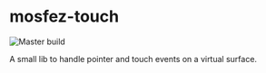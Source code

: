 # mosfez-touch

![Master build](https://github.com/dxinteractive/mosfez-ui/workflows/CI/badge.svg?branch=main)

A small lib to handle pointer and touch events on a virtual surface.
